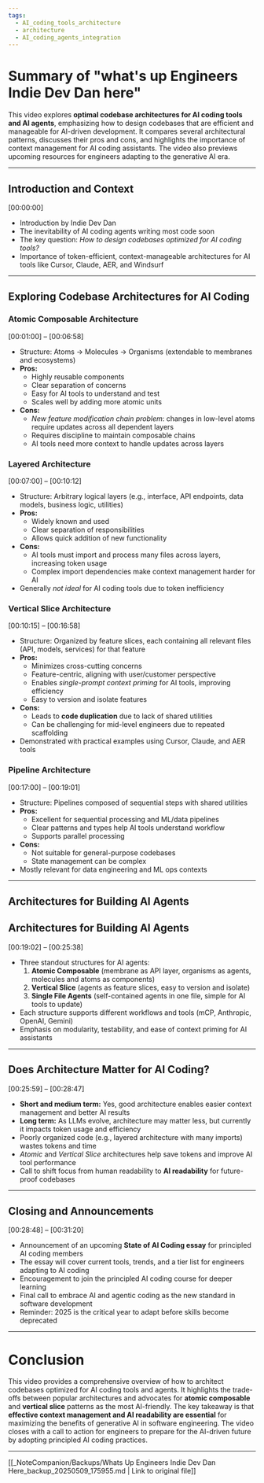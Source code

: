 ```yaml
---
tags:
  - AI_coding_tools_architecture
  - architecture
  - AI_coding_agents_integration
---
```

# Summary of "what's up Engineers Indie Dev Dan here"

This video explores **optimal codebase architectures for AI coding tools and AI agents**, emphasizing how to design codebases that are efficient and manageable for AI-driven development. It compares several architectural patterns, discusses their pros and cons, and highlights the importance of context management for AI coding assistants. The video also previews upcoming resources for engineers adapting to the generative AI era.

---

## Introduction and Context

[00:00:00]  
- Introduction by Indie Dev Dan  
- The inevitability of AI coding agents writing most code soon  
- The key question: *How to design codebases optimized for AI coding tools?*  
- Importance of token-efficient, context-manageable architectures for AI tools like Cursor, Claude, AER, and Windsurf

---

## Exploring Codebase Architectures for AI Coding

### Atomic Composable Architecture

[00:01:00] – [00:06:58]  
- Structure: Atoms → Molecules → Organisms (extendable to membranes and ecosystems)  
- **Pros:**  
  - Highly reusable components  
  - Clear separation of concerns  
  - Easy for AI tools to understand and test  
  - Scales well by adding more atomic units  
- **Cons:**  
  - *New feature modification chain problem*: changes in low-level atoms require updates across all dependent layers  
  - Requires discipline to maintain composable chains  
  - AI tools need more context to handle updates across layers

### Layered Architecture

[00:07:00] – [00:10:12]  
- Structure: Arbitrary logical layers (e.g., interface, API endpoints, data models, business logic, utilities)  
- **Pros:**  
  - Widely known and used  
  - Clear separation of responsibilities  
  - Allows quick addition of new functionality  
- **Cons:**  
  - AI tools must import and process many files across layers, increasing token usage  
  - Complex import dependencies make context management harder for AI  
- Generally *not ideal* for AI coding tools due to token inefficiency

### Vertical Slice Architecture

[00:10:15] – [00:16:58]  
- Structure: Organized by feature slices, each containing all relevant files (API, models, services) for that feature  
- **Pros:**  
  - Minimizes cross-cutting concerns  
  - Feature-centric, aligning with user/customer perspective  
  - Enables *single-prompt context priming* for AI tools, improving efficiency  
  - Easy to version and isolate features  
- **Cons:**  
  - Leads to **code duplication** due to lack of shared utilities  
  - Can be challenging for mid-level engineers due to repeated scaffolding  
- Demonstrated with practical examples using Cursor, Claude, and AER tools

### Pipeline Architecture

[00:17:00] – [00:19:01]  
- Structure: Pipelines composed of sequential steps with shared utilities  
- **Pros:**  
  - Excellent for sequential processing and ML/data pipelines  
  - Clear patterns and types help AI tools understand workflow  
  - Supports parallel processing  
- **Cons:**  
  - Not suitable for general-purpose codebases  
  - State management can be complex  
- Mostly relevant for data engineering and ML ops contexts

---

## Architectures for Building AI Agents
## Architectures for Building AI Agents

[00:19:02] – [00:25:38]  
- Three standout structures for AI agents:  
  1. **Atomic Composable** (membrane as API layer, organisms as agents, molecules and atoms as components)  
  2. **Vertical Slice** (agents as feature slices, easy to version and isolate)  
  3. **Single File Agents** (self-contained agents in one file, simple for AI tools to update)  
- Each structure supports different workflows and tools (mCP, Anthropic, OpenAI, Gemini)  
- Emphasis on modularity, testability, and ease of context priming for AI assistants

---

## Does Architecture Matter for AI Coding?

[00:25:59] – [00:28:47]  
- **Short and medium term:** Yes, good architecture enables easier context management and better AI results  
- **Long term:** As LLMs evolve, architecture may matter less, but currently it impacts token usage and efficiency  
- Poorly organized code (e.g., layered architecture with many imports) wastes tokens and time  
- *Atomic* and *Vertical Slice* architectures help save tokens and improve AI tool performance  
- Call to shift focus from human readability to **AI readability** for future-proof codebases

---

## Closing and Announcements

[00:28:48] – [00:31:20]  
- Announcement of an upcoming **State of AI Coding essay** for principled AI coding members  
- The essay will cover current tools, trends, and a tier list for engineers adapting to AI coding  
- Encouragement to join the principled AI coding course for deeper learning  
- Final call to embrace AI and agentic coding as the new standard in software development  
- Reminder: 2025 is the critical year to adapt before skills become deprecated

---

# Conclusion

This video provides a comprehensive overview of how to architect codebases optimized for AI coding tools and agents. It highlights the trade-offs between popular architectures and advocates for **atomic composable** and **vertical slice** patterns as the most AI-friendly. The key takeaway is that **effective context management and AI readability are essential** for maximizing the benefits of generative AI in software engineering. The video closes with a call to action for engineers to prepare for the AI-driven future by adopting principled AI coding practices.

---
[[_NoteCompanion/Backups/Whats Up Engineers Indie Dev Dan Here_backup_20250509_175955.md | Link to original file]]